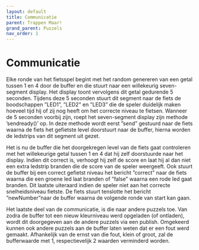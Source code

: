 ```yaml
---
layout: default
title: Communicatie
parent: Trappen Maar!
grand_parent: Puzzels
nav_order: 1
---
```

# Communicatie

Elke ronde van het fietsspel begint met het random genereren van een getal tussen 1 en 4
door de buffer en die stuurt naar een willekeurig seven-segment display. Het display toont vervolgens dit getal
gedurende 5 seconden. Tijdens deze 5 seconden stuurt dit segment naar de fiets de boodschappen ”LED1”,
”LED2" en ”LED3” die de speler duidelijk maken hoeveel tijd hij of zij nog heeft om het correcte niveau te
fietsen. Wanneer de 5 seconden voorbij zijn, roept het seven-segment display zijn methode ’sendready()’ op. In
deze methode wordt eerst ”send” gestuurd naar de fiets waarna de fiets het gefietste level doorstuurt naar de
buffer, hierna worden de ledstrips van dit segment uit gezet.   

Het is nu de buffer die het doorgekregen level van de fiets gaat controleren met het willekeurige getal tussen
1 en 4 dat hij zelf doorstuurde naar het display. Indien dit correct is, verhoogt hij zelf de score en
laat hij al dan niet een extra ledstrip branden die de score van de speler weergeeft. Ook stuurt de buffer
bij een correct gefietst niveau het bericht ”correct” naar de fiets waarna die een groene led laat branden of ”false” waarna een rode led gaat branden. Dit laatste uiteraard indien de speler niet aan het correcte snelheidsniveau fietste. De fiets stuurt tenslotte het bericht ”newNumber”naar de buffer waarna de volgende ronde van start kan gaan.

Het laatste deel van de communicatie, is die naar andere puzzels toe. Van zodra de buffer tot een nieuw kleurniveau werd opgeladen (of ontladen), wordt dit doorgegeven aan de andere puzzels via een publish. Omgekeerd kunnen ook andere puzzels aan de buffer laten weten dat er een fout werd gemaakt. Afhankelijk van de ernst van die fout, klein of groot, zal de bufferwaarde met 1, respectievelijk 2 waarden verminderd worden.